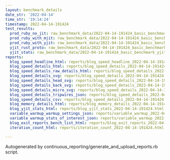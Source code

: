 ```yaml
---
layout: benchmark_details
date_str: '2022-04-14'
time_str: '19:14:24'
timestamp: 2022-04-14-191424
test_results:
  prod_ruby_no_jit: raw_benchmark_data/2022-04-14-191424_basic_benchmark_prod_ruby_no_jit.json
  prod_ruby_with_mjit: raw_benchmark_data/2022-04-14-191424_basic_benchmark_prod_ruby_with_mjit.json
  prod_ruby_with_yjit: raw_benchmark_data/2022-04-14-191424_basic_benchmark_prod_ruby_with_yjit.json
  yjit_rust_proto: raw_benchmark_data/2022-04-14-191424_basic_benchmark_yjit_rust_proto.json
  yjit_stats: raw_benchmark_data/2022-04-14-191424_basic_benchmark_yjit_stats.json
reports:
  blog_speed_headline_html: reports/blog_speed_headline_2022-04-14-191424.html
  blog_speed_details_html: reports/blog_speed_details_2022-04-14-191424.html
  blog_speed_details_raw_details_html: reports/blog_speed_details_2022-04-14-191424.raw_details.html
  blog_speed_details_svg: reports/blog_speed_details_2022-04-14-191424.svg
  blog_speed_details_head_svg: reports/blog_speed_details_2022-04-14-191424.head.svg
  blog_speed_details_back_svg: reports/blog_speed_details_2022-04-14-191424.back.svg
  blog_speed_details_micro_svg: reports/blog_speed_details_2022-04-14-191424.micro.svg
  blog_speed_details_tripwires_json: reports/blog_speed_details_2022-04-14-191424.tripwires.json
  blog_speed_details_csv: reports/blog_speed_details_2022-04-14-191424.csv
  blog_memory_details_html: reports/blog_memory_details_2022-04-14-191424.html
  blog_yjit_stats_html: reports/blog_yjit_stats_2022-04-14-191424.html
  variable_warmup_warmup_settings_json: reports/variable_warmup_2022-04-14-191424.warmup_settings.json
  variable_warmup_stats_of_interest_json: reports/variable_warmup_2022-04-14-191424.stats_of_interest.json
  blog_exit_reports_bench_list_html: reports/blog_exit_reports_2022-04-14-191424.bench_list.html
  iteration_count_html: reports/iteration_count_2022-04-14-191424.html

---
```

Autogenerated by continuous_reporting/generate_and_upload_reports.rb script.
